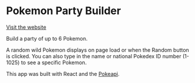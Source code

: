# Pokemon Party Builder

<a href="https://pokepartybuilder.netlify.app/" target="_blank">Visit the website</a>

Build a party of up to 6 Pokemon.

A random wild Pokemon displays on page load or when the Random button is clicked. You can also type in the name or national Pokedex ID number (1-1025) to see a specific Pokemon.

This app was built with React and the [Pokeapi](https://pokeapi.co/).